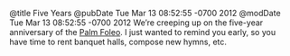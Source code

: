 @title Five Years
@pubDate Tue Mar 13 08:52:55 -0700 2012
@modDate Tue Mar 13 08:52:55 -0700 2012
We’re creeping up on the five-year anniversary of the <a href="http://en.wikipedia.org/wiki/Palm_Foleo">Palm Foleo</a>. I just wanted to remind you early, so you have time to rent banquet halls, compose new hymns, etc.
